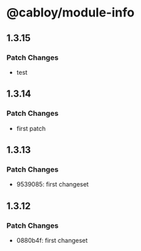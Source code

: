 # @cabloy/module-info

## 1.3.15

### Patch Changes

- test

## 1.3.14

### Patch Changes

- first patch

## 1.3.13

### Patch Changes

- 9539085: first changeset

## 1.3.12

### Patch Changes

- 0880b4f: first changeset

